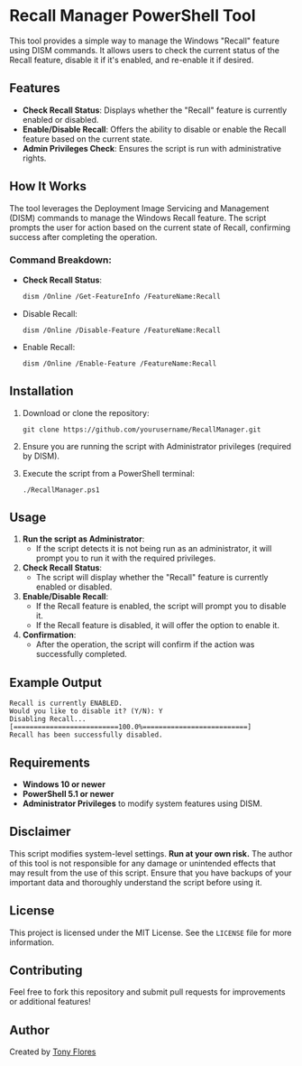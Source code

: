 # Recall Manager PowerShell Tool

This tool provides a simple way to manage the Windows "Recall" feature using DISM commands. It allows users to check the current status of the Recall feature, disable it if it's enabled, and re-enable it if desired.

## Features

- **Check Recall Status**: Displays whether the "Recall" feature is currently enabled or disabled.
- **Enable/Disable Recall**: Offers the ability to disable or enable the Recall feature based on the current state.
- **Admin Privileges Check**: Ensures the script is run with administrative rights.

## How It Works

The tool leverages the Deployment Image Servicing and Management (DISM) commands to manage the Windows Recall feature. The script prompts the user for action based on the current state of Recall, confirming success after completing the operation.

### Command Breakdown:

- **Check Recall Status**:

  ```bash
  dism /Online /Get-FeatureInfo /FeatureName:Recall
  ```

- Disable Recall:

  ```
  dism /Online /Disable-Feature /FeatureName:Recall
  ```

- Enable Recall:

  ```
  dism /Online /Enable-Feature /FeatureName:Recall
  ```

## Installation

1. Download or clone the repository:

   ```
   git clone https://github.com/yourusername/RecallManager.git
   ```

2. Ensure you are running the script with Administrator privileges (required by DISM).

3. Execute the script from a PowerShell terminal:

   ```
   ./RecallManager.ps1
   ```

## Usage

1. **Run the script as Administrator**:
   - If the script detects it is not being run as an administrator, it will prompt you to run it with the required privileges.
2. **Check Recall Status**:
   - The script will display whether the "Recall" feature is currently enabled or disabled.
3. **Enable/Disable Recall**:
   - If the Recall feature is enabled, the script will prompt you to disable it.
   - If the Recall feature is disabled, it will offer the option to enable it.
4. **Confirmation**:
   - After the operation, the script will confirm if the action was successfully completed.

## Example Output

```
Recall is currently ENABLED.
Would you like to disable it? (Y/N): Y
Disabling Recall...
[==========================100.0%==========================]
Recall has been successfully disabled.
```

## Requirements

- **Windows 10 or newer**
- **PowerShell 5.1 or newer**
- **Administrator Privileges** to modify system features using DISM.

## Disclaimer

This script modifies system-level settings. **Run at your own risk.** The author of this tool is not responsible for any damage or unintended effects that may result from the use of this script. Ensure that you have backups of your important data and thoroughly understand the script before using it.

## License

This project is licensed under the MIT License. See the `LICENSE` file for more information.

## Contributing

Feel free to fork this repository and submit pull requests for improvements or additional features!

## Author

Created by [Tony Flores](https://github.com/antonflor)
